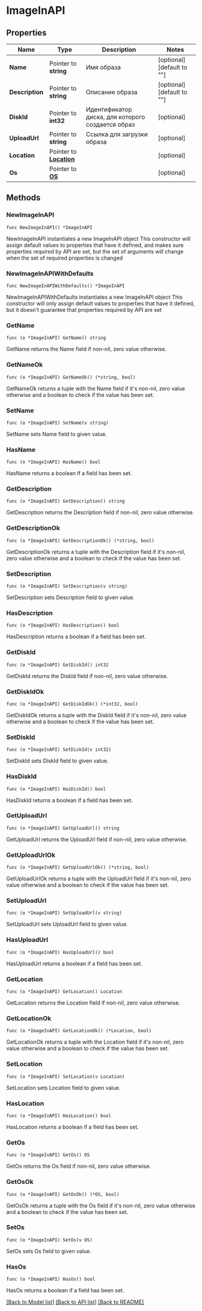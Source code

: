 # ImageInAPI

## Properties

Name | Type | Description | Notes
------------ | ------------- | ------------- | -------------
**Name** | Pointer to **string** | Имя образа | [optional] [default to ""]
**Description** | Pointer to **string** | Описание образа | [optional] [default to ""]
**DiskId** | Pointer to **int32** | Идентификатор диска, для которого создается образ | [optional] 
**UploadUrl** | Pointer to **string** | Cсылка для загрузки образа | [optional] 
**Location** | Pointer to [**Location**](Location.md) |  | [optional] 
**Os** | Pointer to [**OS**](OS.md) |  | [optional] 

## Methods

### NewImageInAPI

`func NewImageInAPI() *ImageInAPI`

NewImageInAPI instantiates a new ImageInAPI object
This constructor will assign default values to properties that have it defined,
and makes sure properties required by API are set, but the set of arguments
will change when the set of required properties is changed

### NewImageInAPIWithDefaults

`func NewImageInAPIWithDefaults() *ImageInAPI`

NewImageInAPIWithDefaults instantiates a new ImageInAPI object
This constructor will only assign default values to properties that have it defined,
but it doesn't guarantee that properties required by API are set

### GetName

`func (o *ImageInAPI) GetName() string`

GetName returns the Name field if non-nil, zero value otherwise.

### GetNameOk

`func (o *ImageInAPI) GetNameOk() (*string, bool)`

GetNameOk returns a tuple with the Name field if it's non-nil, zero value otherwise
and a boolean to check if the value has been set.

### SetName

`func (o *ImageInAPI) SetName(v string)`

SetName sets Name field to given value.

### HasName

`func (o *ImageInAPI) HasName() bool`

HasName returns a boolean if a field has been set.

### GetDescription

`func (o *ImageInAPI) GetDescription() string`

GetDescription returns the Description field if non-nil, zero value otherwise.

### GetDescriptionOk

`func (o *ImageInAPI) GetDescriptionOk() (*string, bool)`

GetDescriptionOk returns a tuple with the Description field if it's non-nil, zero value otherwise
and a boolean to check if the value has been set.

### SetDescription

`func (o *ImageInAPI) SetDescription(v string)`

SetDescription sets Description field to given value.

### HasDescription

`func (o *ImageInAPI) HasDescription() bool`

HasDescription returns a boolean if a field has been set.

### GetDiskId

`func (o *ImageInAPI) GetDiskId() int32`

GetDiskId returns the DiskId field if non-nil, zero value otherwise.

### GetDiskIdOk

`func (o *ImageInAPI) GetDiskIdOk() (*int32, bool)`

GetDiskIdOk returns a tuple with the DiskId field if it's non-nil, zero value otherwise
and a boolean to check if the value has been set.

### SetDiskId

`func (o *ImageInAPI) SetDiskId(v int32)`

SetDiskId sets DiskId field to given value.

### HasDiskId

`func (o *ImageInAPI) HasDiskId() bool`

HasDiskId returns a boolean if a field has been set.

### GetUploadUrl

`func (o *ImageInAPI) GetUploadUrl() string`

GetUploadUrl returns the UploadUrl field if non-nil, zero value otherwise.

### GetUploadUrlOk

`func (o *ImageInAPI) GetUploadUrlOk() (*string, bool)`

GetUploadUrlOk returns a tuple with the UploadUrl field if it's non-nil, zero value otherwise
and a boolean to check if the value has been set.

### SetUploadUrl

`func (o *ImageInAPI) SetUploadUrl(v string)`

SetUploadUrl sets UploadUrl field to given value.

### HasUploadUrl

`func (o *ImageInAPI) HasUploadUrl() bool`

HasUploadUrl returns a boolean if a field has been set.

### GetLocation

`func (o *ImageInAPI) GetLocation() Location`

GetLocation returns the Location field if non-nil, zero value otherwise.

### GetLocationOk

`func (o *ImageInAPI) GetLocationOk() (*Location, bool)`

GetLocationOk returns a tuple with the Location field if it's non-nil, zero value otherwise
and a boolean to check if the value has been set.

### SetLocation

`func (o *ImageInAPI) SetLocation(v Location)`

SetLocation sets Location field to given value.

### HasLocation

`func (o *ImageInAPI) HasLocation() bool`

HasLocation returns a boolean if a field has been set.

### GetOs

`func (o *ImageInAPI) GetOs() OS`

GetOs returns the Os field if non-nil, zero value otherwise.

### GetOsOk

`func (o *ImageInAPI) GetOsOk() (*OS, bool)`

GetOsOk returns a tuple with the Os field if it's non-nil, zero value otherwise
and a boolean to check if the value has been set.

### SetOs

`func (o *ImageInAPI) SetOs(v OS)`

SetOs sets Os field to given value.

### HasOs

`func (o *ImageInAPI) HasOs() bool`

HasOs returns a boolean if a field has been set.


[[Back to Model list]](../README.md#documentation-for-models) [[Back to API list]](../README.md#documentation-for-api-endpoints) [[Back to README]](../README.md)


